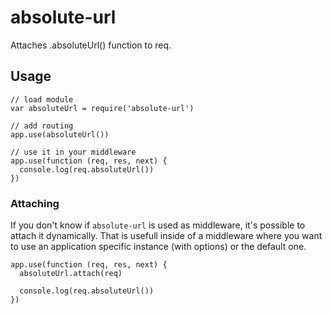 # absolute-url

Attaches .absoluteUrl() function to req.

## Usage

    // load module
    var absoluteUrl = require('absolute-url')

    // add routing
    app.use(absoluteUrl())

    // use it in your middleware
    app.use(function (req, res, next) {
      console.log(req.absoluteUrl())
    })

### Attaching

If you don't know if `absolute-url` is used as middleware, it's possible to attach it dynamically.
That is usefull inside of a middleware where you want to use an application specific instance (with options) or the default one.

    app.use(function (req, res, next) {
      absoluteUrl.attach(req)

      console.log(req.absoluteUrl())
    })
